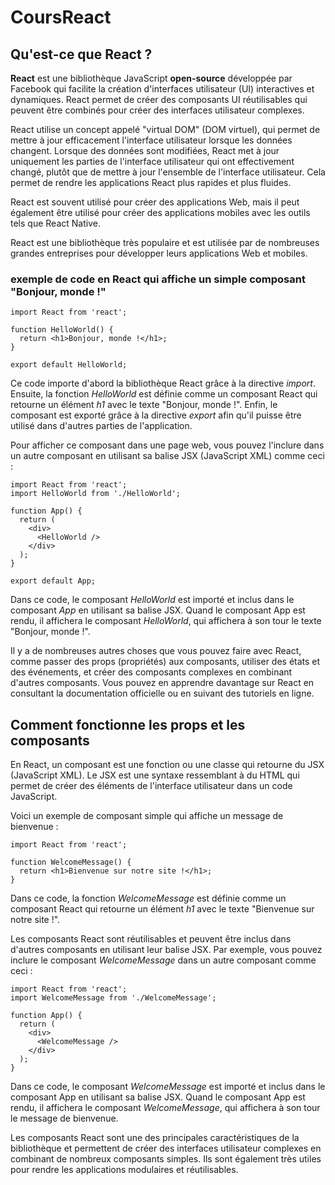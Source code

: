 # CoursReact

## Qu'est-ce que React ? 
**React** est une bibliothèque JavaScript **open-source** développée par Facebook qui facilite la création d'interfaces utilisateur (UI) interactives et dynamiques. React permet de créer des composants UI réutilisables qui peuvent être combinés pour créer des interfaces utilisateur complexes.

React utilise un concept appelé "virtual DOM" (DOM virtuel), qui permet de mettre à jour efficacement l'interface utilisateur lorsque les données changent. Lorsque des données sont modifiées, React met à jour uniquement les parties de l'interface utilisateur qui ont effectivement changé, plutôt que de mettre à jour l'ensemble de l'interface utilisateur. Cela permet de rendre les applications React plus rapides et plus fluides.

React est souvent utilisé pour créer des applications Web, mais il peut également être utilisé pour créer des applications mobiles avec les outils tels que React Native.

React est une bibliothèque très populaire et est utilisée par de nombreuses grandes entreprises pour développer leurs applications Web et mobiles.

### exemple de code en React qui affiche un simple composant "Bonjour, monde !"

```
import React from 'react';

function HelloWorld() {
  return <h1>Bonjour, monde !</h1>;
}

export default HelloWorld;
```

Ce code importe d'abord la bibliothèque React grâce à la directive *import*. Ensuite, la fonction *HelloWorld* est définie comme un composant React qui retourne un élément *h1* avec le texte "Bonjour, monde !". Enfin, le composant est exporté grâce à la directive *export* afin qu'il puisse être utilisé dans d'autres parties de l'application.

Pour afficher ce composant dans une page web, vous pouvez l'inclure dans un autre composant en utilisant sa balise JSX (JavaScript XML) comme ceci :

```
import React from 'react';
import HelloWorld from './HelloWorld';

function App() {
  return (
    <div>
      <HelloWorld />
    </div>
  );
}

export default App;
```

Dans ce code, le composant *HelloWorld* est importé et inclus dans le composant *App* en utilisant sa balise JSX. Quand le composant App est rendu, il affichera le composant *HelloWorld*, qui affichera à son tour le texte "Bonjour, monde !".

Il y a de nombreuses autres choses que vous pouvez faire avec React, comme passer des props (propriétés) aux composants, utiliser des états et des événements, et créer des composants complexes en combinant d'autres composants. Vous pouvez en apprendre davantage sur React en consultant la documentation officielle ou en suivant des tutoriels en ligne.

## Comment fonctionne les props et les composants

En React, un composant est une fonction ou une classe qui retourne du JSX (JavaScript XML). Le JSX est une syntaxe ressemblant à du HTML qui permet de créer des éléments de l'interface utilisateur dans un code JavaScript.

Voici un exemple de composant simple qui affiche un message de bienvenue :


```
import React from 'react';

function WelcomeMessage() {
  return <h1>Bienvenue sur notre site !</h1>;
}
```

Dans ce code, la fonction *WelcomeMessage* est définie comme un composant React qui retourne un élément *h1* avec le texte "Bienvenue sur notre site !".

Les composants React sont réutilisables et peuvent être inclus dans d'autres composants en utilisant leur balise JSX. Par exemple, vous pouvez inclure le composant *WelcomeMessage* dans un autre composant comme ceci :

```
import React from 'react';
import WelcomeMessage from './WelcomeMessage';

function App() {
  return (
    <div>
      <WelcomeMessage />
    </div>
  );
}
```

Dans ce code, le composant *WelcomeMessage* est importé et inclus dans le composant App en utilisant sa balise JSX. Quand le composant App est rendu, il affichera le composant *WelcomeMessage*, qui affichera à son tour le message de bienvenue.

Les composants React sont une des principales caractéristiques de la bibliothèque et permettent de créer des interfaces utilisateur complexes en combinant de nombreux composants simples. Ils sont également très utiles pour rendre les applications modulaires et réutilisables.



